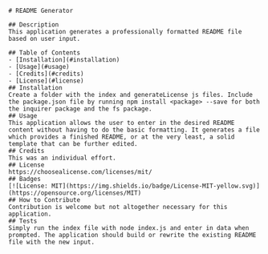 
    # README Generator

    ## Description
    This application generates a professionally formatted README file based on user input.

    ## Table of Contents
    - [Installation](#installation)
    - [Usage](#usage)
    - [Credits](#credits)
    - [License](#license)
    ## Installation
    Create a folder with the index and generateLicense js files. Include the package.json file by running npm install <package> --save for both the inquirer package and the fs package. 
    ## Usage
    This application allows the user to enter in the desired README content without having to do the basic formatting. It generates a file which provides a finished README, or at the very least, a solid template that can be further edited.
    ## Credits
    This was an individual effort.
    ## License
    https://choosealicense.com/licenses/mit/
    ## Badges
    [![License: MIT](https://img.shields.io/badge/License-MIT-yellow.svg)](https://opensource.org/licenses/MIT)
    ## How to Contribute
    Contribution is welcome but not altogether necessary for this application.
    ## Tests
    Simply run the index file with node index.js and enter in data when prompted. The application should build or rewrite the existing README file with the new input.
    